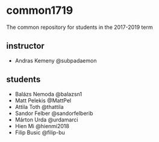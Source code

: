 # common1719
The common repository for students in the 2017-2019 term

## instructor

- Andras Kemeny @subpadaemon

## students
- Balázs Nemoda @balazsn1
- Matt Pelekis @MattPel
- Attila Toth @thattila
- Sandor Felber @sandorfelberib
- Márton Urda @urdamarci
- Hien Mi @hienmi2018
- Filip Busic @filip-bu
